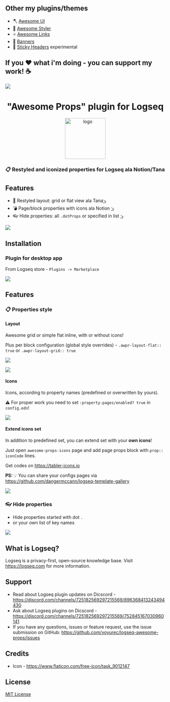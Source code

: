 ## Other my plugins/themes
* 🪓 [Awesome UI](https://github.com/yoyurec/logseq-awesome-ui)
* 🎨 [Awesome Styler](https://github.com/yoyurec/logseq-awesome-styler)
* ⭐ [Awesome Links](https://github.com/yoyurec/logseq-awesome-links)
* 📰 [Banners](https://github.com/yoyurec/logseq-banners-plugin)
* 📌 [Sticky Headers](https://github.com/yoyurec/logseq-sticky-headers) experimental

## If you ❤ what i'm doing - you can support my work! ☕

<a href="https://www.buymeacoffee.com/yoyurec"><img src="https://img.buymeacoffee.com/button-api/?text=Buy me a coffee&emoji=&slug=yoyurec&button_colour=FFDD00&font_colour=000000&font_family=Lato&outline_colour=000000&coffee_colour=ffffff" /></a>

<h1 align="center">"Awesome Props" plugin for Logseq</h1>
<p align="center">
    <a href="https://github.com/yoyurec/logseq-awesome-props">
        <img src="https://github.com/yoyurec/logseq-awesome-props/raw/main/icon.png" alt="logo" width="128" height="128" />
    </a>
</p>

### 📋 Restyled and iconized properties for Logseq ala Notion/Tana

## Features
* 📰 Restyled layout: grid or flat view ala Tana<a href="#layout">🡖</a>
* 💣 Page/block properties with icons ala Notion <a href="#icons">🡖</a>
* 👓 Hide properties: all `.dotProps` or specified in list <a href="#-hide-properties">🡖</a>

![](https://github.com//yoyurec/logseq-awesome-props/raw/main/screenshots/screen.png)

## Installation

### Plugin for desktop app

From Logseq store - `Plugins -> Marketplace`

![](https://github.com//yoyurec/logseq-awesome-props/raw/main/screenshots/market.png)

## Features

### 📋 Properties style

#### Layout

Awesome grid or simple flat inline, with or without icons!

Plus per block configuration (global style overrides) - `.awpr-layout-flat:: true` or `.awpr-layout-grid:: true`

![](https://github.com//yoyurec/logseq-awesome-props/raw/main/screenshots/layout.png)

![](https://github.com//yoyurec/logseq-awesome-props/raw/main/screenshots/settings-layout.png)

#### Icons
Icons, according to property names (predefined or overwritten by yours).

⚠ For proper work you need to set `:property-pages/enabled? true` in `config.edn`!

![](https://github.com//yoyurec/logseq-awesome-props/raw/main/screenshots/settings-icons.png)

#### Extend icons set
In addition to predefined set, you can extend set with your **own icons**!

Just open `awesome-props-icons` page and add page props block with `prop:: iconCode` lines.

Get codes on https://tabler-icons.io

**PS:** 💡 You can share your configs pages via https://github.com/dangermccann/logseq-template-gallery

![](https://github.com//yoyurec/logseq-awesome-props/raw/main/screenshots/user-icons.png)


### 👓 Hide properties

* Hide properties started with dot `.`
* or your own list of key names

![](https://github.com//yoyurec/logseq-awesome-props/raw/main/screenshots/settings-hide.png)

## What is Logseq?
Logseq is a privacy-first, open-source knowledge base. Visit https://logseq.com for more information.

## Support
* Read about Logseq plugin updates on Dicscord - https://discord.com/channels/725182569297215569/896368413243494430
* Ask about Logseq plugins on Dicscord - https://discord.com/channels/725182569297215569/752845167030960141
* If you have any questions, issues or feature request, use the issue submission on GitHub: https://github.com/yoyurec/logseq-awesome-props/issues

## Credits
* Icon - https://www.flaticon.com/free-icon/task_9012147

## License

[MIT License](./LICENSE)
